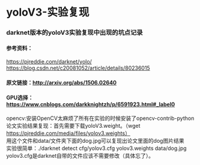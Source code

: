 # yoloV3-实验复现
### darknet版本的yoloV3实验复现中出现的坑点记录
#### 参考资料：
https://pjreddie.com/darknet/yolo/<br />
https://blog.csdn.net/c20081052/article/details/80236015<br />
#### 原文链接：http://arxiv.org/abs/1506.02640 <br />
#### GPU选择：https://www.cnblogs.com/darkknightzh/p/6591923.html#_label0<br />
opencv:安装OpenCV太麻烦了所有在实验的时候安装了opencv-contrib-python<br />
论文实验结果复现：首先需要下载yoloV3.weight。（wget https://pjreddie.com/media/files/yolov3.weights）<br />
                用这个文件和data/文件夹下面的dog.jpg可以复现出论文里面的dog图片结果<br  />
                实验很简单：./darknet detect cfg/yolov3.cfg yolov3.weights data/dog.jpg<br />
                yolov3.cfg是darknet自带的文件应该不需要修改（具体忘了）。<br />
